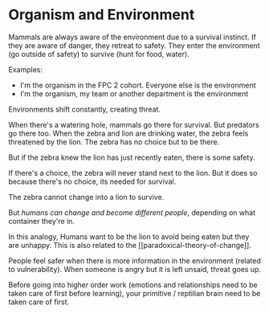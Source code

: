 # Organism and Environment

Mammals are always aware of the environment due to a survival instinct. If they are aware of danger, they retreat to safety. They enter the environment (go outside of safety) to survive (hunt for food, water).

Examples:

* I'm the organism in the FPC 2 cohort. Everyone else is the environment
* I'm the organism, my team or another department is the environment

Environments shift constantly, creating threat.

When there's a watering hole, mammals go there for survival. But predators go there too. When the zebra and lion are drinking water, the zebra feels threatened by the lion. The zebra has no choice but to be there.

But if the zebra knew the lion has just recently eaten, there is some safety.

If there's a choice, the zebra will never stand next to the lion. But it does so because there's no choice, its needed for survival.

The zebra cannot change into a lion to survive.

But *humans can change and become different people*, depending on what container they're in.

In this analogy, Humans want to be the lion to avoid being eaten but they are unhappy. This is also related to the [[paradoxical-theory-of-change]].

People feel safer when there is more information in the environment (related to vulnerability). When someone is angry but it is left unsaid, threat goes up.

Before going into higher order work (emotions and relationships need to be taken care of first before learning), your primitive / reptilian brain need to be taken care of first.
